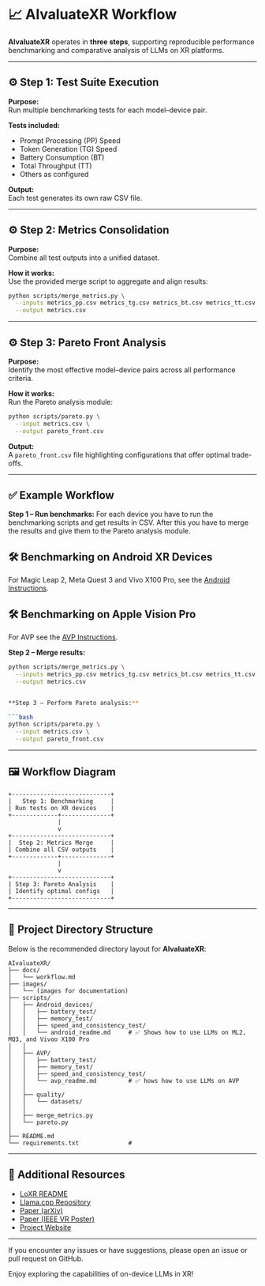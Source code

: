 # 📈 AIvaluateXR Workflow

**AIvaluateXR** operates in **three steps**, supporting reproducible performance benchmarking and comparative analysis of LLMs on XR platforms.

---

## ⚙️ Step 1: Test Suite Execution

**Purpose:**  
Run multiple benchmarking tests for each model–device pair.

**Tests included:**
- Prompt Processing (PP) Speed
- Token Generation (TG) Speed
- Battery Consumption (BT)
- Total Throughput (TT)
- Others as configured

**Output:**  
Each test generates its own raw CSV file.

---

## ⚙️ Step 2: Metrics Consolidation

**Purpose:**  
Combine all test outputs into a unified dataset.

**How it works:**  
Use the provided merge script to aggregate and align results:

```bash
python scripts/merge_metrics.py \
  --inputs metrics_pp.csv metrics_tg.csv metrics_bt.csv metrics_tt.csv \
  --output metrics.csv
```

---

## ⚙️ Step 3: Pareto Front Analysis

**Purpose:**  
Identify the most effective model–device pairs across all performance criteria.

**How it works:**  
Run the Pareto analysis module:

```bash
python scripts/pareto.py \
  --input metrics.csv \
  --output pareto_front.csv
```

**Output:**  
A `pareto_front.csv` file highlighting configurations that offer optimal trade-offs.

---

## ✅ Example Workflow

**Step 1 – Run benchmarks:**
For each device you have to run the benchmarking scripts and get results in CSV. After this you have to merge the results and give them to the Pareto analysis module.

## 🛠️ **Benchmarking on Android XR Devices**
For Magic Leap 2, Meta Quest 3 and Vivo X100 Pro, see the [Android Instructions](../scripts/Android_devices/android_readme.md).

## 🛠️ **Benchmarking on Apple Vision Pro**
For AVP see the [AVP Instructions](../scripts/AVP/avp_readme.md).


**Step 2 – Merge results:**

```bash
python scripts/merge_metrics.py \
  --inputs metrics_pp.csv metrics_tg.csv metrics_bt.csv metrics_tt.csv \
  --output metrics.csv


**Step 3 – Perform Pareto analysis:**

```bash
python scripts/pareto.py \
  --input metrics.csv \
  --output pareto_front.csv
```

---

## 🖼️ Workflow Diagram

```
+----------------------------+
|   Step 1: Benchmarking     |
| Run tests on XR devices    |
+-------------+--------------+
              |
              v
+----------------------------+
|  Step 2: Metrics Merge     |
| Combine all CSV outputs    |
+-------------+--------------+
              |
              v
+----------------------------+
| Step 3: Pareto Analysis    |
| Identify optimal configs   |
+----------------------------+
```

---

## 📂 Project Directory Structure

Below is the recommended directory layout for **AIvaluateXR**:

```
AIvaluateXR/
├── docs/
│   └── workflow.md
├── images/
│   └── (images for documentation)
├── scripts/
│   ├── Android_devices/
│   │   ├── battery_test/
│   │   ├── memory_test/
│   │   ├── speed_and_consistency_test/
│   │   └── android_readme.md     # ✅ Shows how to use LLMs on ML2, MQ3, and Vivoo X100 Pro 
│   │
│   ├── AVP/
│   │   ├── battery_test/
│   │   ├── memory_test/
│   │   ├── speed_and_consistency_test/
│   │   └── avp_readme.md         # ✅ hows how to use LLMs on AVP 
│   │
│   ├── quality/
│   │   └── datasets/
│   │
│   ├── merge_metrics.py
│   └── pareto.py
│
├── README.md
└── requirements.txt              # 

```

---

## 📘 Additional Resources

- [LoXR README](../README.md)
- [Llama.cpp Repository](https://github.com/ggerganov/llama.cpp)
- [Paper (arXiv)](https://arxiv.org/abs/2502.15761)
- [Paper (IEEE VR Poster)](https://ieeexplore.ieee.org/abstract/document/10973004)
- [Project Website](https://www.nanovis.org/Loxr.html)

---

If you encounter any issues or have suggestions, please open an issue or pull request on GitHub.

Enjoy exploring the capabilities of on-device LLMs in XR!
